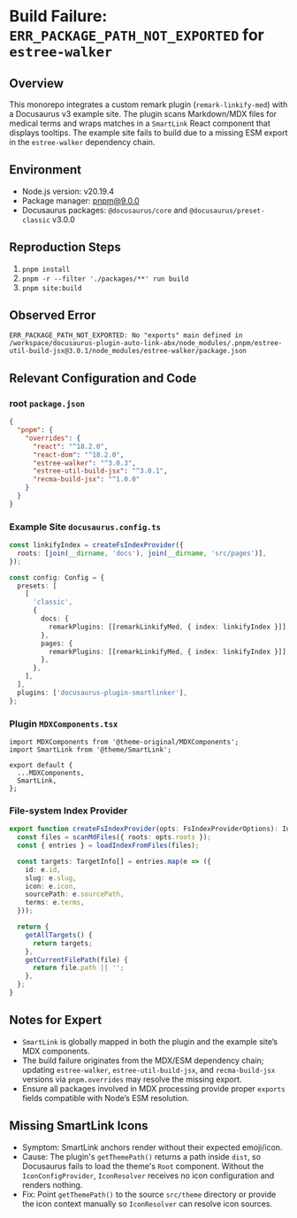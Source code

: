 # Build Failure: `ERR_PACKAGE_PATH_NOT_EXPORTED` for `estree-walker`

## Overview
This monorepo integrates a custom remark plugin (`remark-linkify-med`) with a Docusaurus v3 example site. The plugin scans Markdown/MDX files for medical terms and wraps matches in a `SmartLink` React component that displays tooltips. The example site fails to build due to a missing ESM export in the `estree-walker` dependency chain.

## Environment
- Node.js version: v20.19.4
- Package manager: pnpm@9.0.0
- Docusaurus packages: `@docusaurus/core` and `@docusaurus/preset-classic` v3.0.0

## Reproduction Steps
1. `pnpm install`
2. `pnpm -r --filter './packages/**' run build`
3. `pnpm site:build`

## Observed Error
```
ERR_PACKAGE_PATH_NOT_EXPORTED: No "exports" main defined in /workspace/docusaurus-plugin-auto-link-abx/node_modules/.pnpm/estree-util-build-jsx@3.0.1/node_modules/estree-walker/package.json
```

## Relevant Configuration and Code
### root `package.json`
```json
{
  "pnpm": {
    "overrides": {
      "react": "^18.2.0",
      "react-dom": "^18.2.0",
      "estree-walker": "^3.0.3",
      "estree-util-build-jsx": "^3.0.1",
      "recma-build-jsx": "^1.0.0"
    }
  }
}
```

### Example Site `docusaurus.config.ts`
```ts
const linkifyIndex = createFsIndexProvider({
  roots: [join(__dirname, 'docs'), join(__dirname, 'src/pages')],
});

const config: Config = {
  presets: [
    [
      'classic',
      {
        docs: {
          remarkPlugins: [[remarkLinkifyMed, { index: linkifyIndex }]],
        },
        pages: {
          remarkPlugins: [[remarkLinkifyMed, { index: linkifyIndex }]],
        },
      },
    ],
  ],
  plugins: ['docusaurus-plugin-smartlinker'],
};
```

### Plugin `MDXComponents.tsx`
```tsx
import MDXComponents from '@theme-original/MDXComponents';
import SmartLink from '@theme/SmartLink';

export default {
  ...MDXComponents,
  SmartLink,
};
```

### File-system Index Provider
```ts
export function createFsIndexProvider(opts: FsIndexProviderOptions): IndexProvider {
  const files = scanMdFiles({ roots: opts.roots });
  const { entries } = loadIndexFromFiles(files);

  const targets: TargetInfo[] = entries.map(e => ({
    id: e.id,
    slug: e.slug,
    icon: e.icon,
    sourcePath: e.sourcePath,
    terms: e.terms,
  }));

  return {
    getAllTargets() {
      return targets;
    },
    getCurrentFilePath(file) {
      return file.path || '';
    },
  };
}
```

## Notes for Expert
- `SmartLink` is globally mapped in both the plugin and the example site’s MDX components.
- The build failure originates from the MDX/ESM dependency chain; updating `estree-walker`, `estree-util-build-jsx`, and `recma-build-jsx` versions via `pnpm.overrides` may resolve the missing export.
- Ensure all packages involved in MDX processing provide proper `exports` fields compatible with Node’s ESM resolution.

## Missing SmartLink Icons
- Symptom: SmartLink anchors render without their expected emoji/icon.
- Cause: The plugin's `getThemePath()` returns a path inside `dist`, so Docusaurus fails to load the theme's `Root` component. Without the `IconConfigProvider`, `IconResolver` receives no icon configuration and renders nothing.
- Fix: Point `getThemePath()` to the source `src/theme` directory or provide the icon context manually so `IconResolver` can resolve icon sources.
